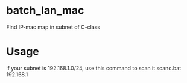 # batch_lan_mac
Find IP-mac map in subnet of C-class


# Usage
if your subnet is 192.168.1.0/24, use this command to scan it
scanc.bat 192.168.1

